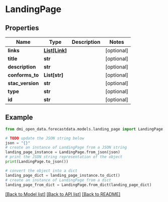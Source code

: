 # LandingPage


## Properties

Name | Type | Description | Notes
------------ | ------------- | ------------- | -------------
**links** | [**List[Link]**](Link.md) |  | [optional] 
**title** | **str** |  | [optional] 
**description** | **str** |  | [optional] 
**conforms_to** | **List[str]** |  | [optional] 
**stac_version** | **str** |  | [optional] 
**type** | **str** |  | [optional] 
**id** | **str** |  | [optional] 

## Example

```python
from dmi_open_data.forecastdata.models.landing_page import LandingPage

# TODO update the JSON string below
json = "{}"
# create an instance of LandingPage from a JSON string
landing_page_instance = LandingPage.from_json(json)
# print the JSON string representation of the object
print(LandingPage.to_json())

# convert the object into a dict
landing_page_dict = landing_page_instance.to_dict()
# create an instance of LandingPage from a dict
landing_page_from_dict = LandingPage.from_dict(landing_page_dict)
```
[[Back to Model list]](../README.md#documentation-for-models) [[Back to API list]](../README.md#documentation-for-api-endpoints) [[Back to README]](../README.md)


